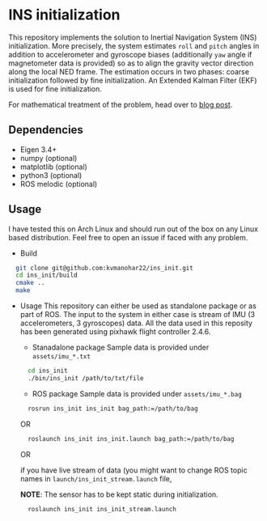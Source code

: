 # INS initialization
This repository implements the solution to Inertial Navigation System (INS) initialization. More precisely, the system estimates `roll` and `pitch` angles in addition to accelerometer and gyroscope biases (additionally `yaw` angle if magnetometer data is provided) so as to align the gravity vector direction along the local NED frame. The estimation occurs in two phases: coarse initialization followed by fine initialization. An Extended Kalman Filter (EKF) is used for fine initialization.

For mathematical treatment of the problem, head over to [blog post](https://kvmanohar22.github.io/ins_init).

## Dependencies
- Eigen 3.4+
- numpy (optional)
- matplotlib (optional)
- python3 (optional)
- ROS melodic (optional)

## Usage
I have tested this on Arch Linux and should run out of the box on any Linux based distribution. Feel free to open an issue if faced with any problem.

- Build

```bash
  git clone git@github.com:kvmanohar22/ins_init.git
  cd ins_init/build
  cmake ..
  make
```

- Usage
  This repository can either be used as standalone package or as part of ROS. The input to the system in either case is stream of IMU (3 accelerometers, 3 gyroscopes) data. All the data used in this reposity has been generated using pixhawk flight controller 2.4.6.

  - Stanadalone package
    Sample data is provided under `assets/imu_*.txt` 
  ```bash
    cd ins_init  
    ./bin/ins_init /path/to/txt/file 
  ```

  - ROS package
    Sample data is provided under `assets/imu_*.bag` 
  ```bash
    rosrun ins_init ins_init bag_path:=/path/to/bag
  ```
  OR
  ```bash
    roslaunch ins_init ins_init.launch bag_path:=/path/to/bag
  ```
  OR

  if you have live stream of data (you might want to change ROS topic names in `launch/ins_init_stream.launch` file,

  **NOTE**: The sensor has to be kept static during initialization.

  ```bash
    roslaunch ins_init ins_init_stream.launch
  ```

